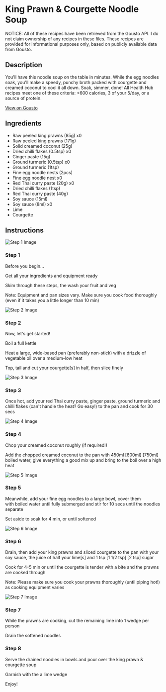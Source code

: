 # King Prawn & Courgette Noodle Soup

NOTICE: All of these recipes have been retrieved from the Gousto API. I do not claim ownership of any recipes in these files. These recipes are provided for informational purposes only, based on publicly available data from Gousto.

## Description

You'll have this noodle soup on the table in minutes. While the egg noodles soak, you'll make a speedy, punchy broth packed with courgette and creamed coconut to cool it all down. Soak, simmer, done! All Health Hub recipes meet one of these criteria: <600 calories, 3 of your 5/day, or a source of protein.

[View on Gousto](https://www.gousto.co.uk/recipes/cookbook/prawn-courgette-noodle-soup)

## Ingredients

- Raw peeled king prawns (85g) x0
- Raw peeled king prawns (171g)
- Solid creamed coconut (25g)
- Dried chilli flakes (0.5tsp) x0
- Ginger paste (15g)
- Ground turmeric (0.5tsp) x0
- Ground turmeric (1tsp)
- Fine egg noodle nests (2pcs)
- Fine egg noodle nest x0
- Red Thai curry paste (20g) x0
- Dried chilli flakes (1tsp)
- Red Thai curry paste (40g)
- Soy sauce (15ml)
- Soy sauce (8ml) x0
- Lime
- Courgette

## Instructions

![Step 1 Image](https://production-media.gousto.co.uk/cms/recipe-step-image/Admin10mm-Step-1-1618325372303-x200.jpg)

### Step 1

Before you begin...

Get all your ingredients and equipment ready

Skim through these steps, the wash your fruit and veg

Note: Equipment and pan sizes vary. Make sure you cook food thoroughly (even if it takes you a little longer than 10 min)

![Step 2 Image](https://production-media.gousto.co.uk/cms/recipe-step-image/1761.-step-2-x200.jpg)

### Step 2

Now, let's get started!

Boil a full kettle

Heat a large, wide-based pan (preferably non-stick) with a drizzle of vegetable oil over a medium-low heat

Top, tail and cut your courgette[s] in half, then slice finely

![Step 3 Image](https://production-media.gousto.co.uk/cms/recipe-step-image/1761.-step-3-x200.jpg)

### Step 3

Once hot, add your red Thai curry paste, ginger paste, ground turmeric and chilli flakes (can't handle the heat? Go easy!) to the pan and cook for 30 secs

![Step 4 Image](https://production-media.gousto.co.uk/cms/recipe-step-image/1761.-step-4-x200.jpg)

### Step 4

Chop your creamed coconut roughly (if required!)

Add the chopped creamed coconut to the pan with 450ml <span class="text-purple">[600ml]</span> <span class="text-danger">[750ml]</span> boiled water, give everything a good mix up and bring to the boil over a high heat

![Step 5 Image](https://production-media.gousto.co.uk/cms/recipe-step-image/1761.-step-5-x200.jpg)

### Step 5

Meanwhile, add your fine egg noodles to a large bowl, cover them with boiled water until fully submerged and stir for 10 secs until the noodles separate

Set aside to soak for 4 min, or until softened

![Step 6 Image](https://production-media.gousto.co.uk/cms/recipe-step-image/1761.-step-6-x200.jpg)

### Step 6

Drain, then add your king prawns and sliced courgette to the pan with your soy sauce, the juice of half your lime[s] and 1 tsp <span class="text-purple">[1 1/2 tsp]</span> <span class="text-danger">[2 tsp]</span> sugar

Cook for 4-5 min or until the courgette is tender with a bite and the prawns are cooked through

Note: Please make sure you cook your prawns thoroughly (until piping hot!) as cooking equipment varies

![Step 7 Image](https://production-media.gousto.co.uk/cms/recipe-step-image/1761.-step-7-x200.jpg)

### Step 7

While the prawns are cooking, cut the remaining lime into 1 wedge per person

Drain the softened noodles

### Step 8

Serve the drained noodles in bowls and pour over the king prawn & courgette soup

Garnish with the a lime wedge

Enjoy!

